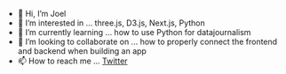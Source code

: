- 👋 Hi, I’m Joel
- 👀 I’m interested in ... three.js, D3.js, Next.js, Python
- 🌱 I’m currently learning ... how to use Python for datajournalism
- 🧐 I’m looking to collaborate on ... how to properly connect the frontend and backend when building an app
- 📫 How to reach me ... [Twitter](https://twitter.com/_justjayco)


